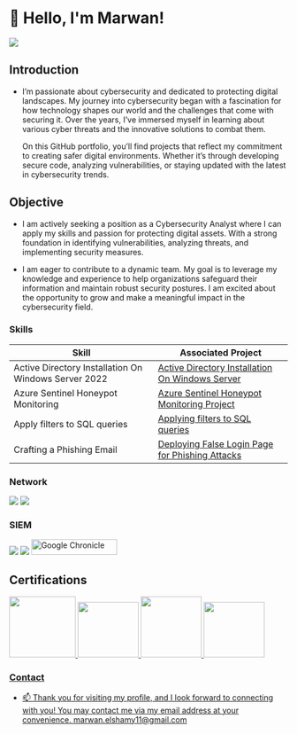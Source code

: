 # 👋 Hello, I'm Marwan!
<a href="https://www.linkedin.com/in/marwan-el-shamy-661040220"><img src="https://img.shields.io/badge/-LinkedIn-0072b1?&style=for-the-badge&logo=linkedin&logoColor=white" /></a>

 ## Introduction 
-  I’m passionate about cybersecurity and dedicated to protecting digital landscapes. My journey into cybersecurity began with a fascination for how technology shapes our world and the challenges that come with securing it. Over the years, I’ve immersed myself in learning about various cyber threats and the innovative solutions to combat them.

     On this GitHub portfolio, you’ll find projects that reflect my commitment to creating safer digital environments. Whether it’s through developing secure code, analyzing vulnerabilities, or staying updated with the latest in cybersecurity trends.

## Objective  

-  I am actively seeking a position as a Cybersecurity Analyst where I can apply my skills and passion for protecting digital assets. With a strong foundation in identifying vulnerabilities, analyzing threats, and implementing security measures.

-  I am eager to contribute to a dynamic team. My goal is to leverage my knowledge and experience to help organizations safeguard their information and maintain robust security postures. I am excited about the opportunity to grow and make a meaningful impact in the cybersecurity field.

### Skills

| Skill                                         | Associated Project         |
|-----------------------------------------------|----------------------------|
| Active Directory Installation On Windows Server 2022 | <a href="https://github.com/EthicalMarwan/Active_Directory_Installation.git">Active Directory Installation On Windows Server</a>|
| Azure Sentinel Honeypot Monitoring | <a href="https://github.com/EthicalMarwan/Azure_Sentinel_Honeypot_Monitoring_Project/blob/main/README.md">Azure Sentinel Honeypot Monitoring Project</a>|
| Apply filters to SQL queries | <a href="https://github.com/EthicalMarwan/Applying_filters_to_SQL_queries/blob/main/README.md">Applying filters to SQL queries</a>|
| Crafting a Phishing Email | <a href="https://github.com/EthicalMarwan/Crafting_A_Phishing_Email/blob/main/README.md">Deploying False Login Page for Phishing Attacks</a> |


### Network
<div>
    <img src="https://img.shields.io/badge/-Suricata-EF3B2D?&style=for-the-badge&logo=Suricata&logoColor=white" />
    <img src="https://img.shields.io/badge/-Wireshark-1679A7?&style=for-the-badge&logo=Wireshark&logoColor=white" />
</div>

### SIEM
<div>
    <img src="https://img.shields.io/badge/-Splunk-000000?&style=for-the-badge&logo=Splunk&logoColor=white" />
    <img src="https://img.shields.io/badge/-Microsoft_Sentinel-0078D4?&style=for-the-badge&logo=Microsoft&logoColor=white" />
    <img src="https://img.shields.io/badge/Google%20Chronicle-blue?logo=google" alt="Google Chronicle" width="155" height="28">
 </div>
 
## Certifications
<div>
    <a href="https://www.coursera.org/account/accomplishments/specialization/certificate/EL9OSUL8SXF3">
  <img src="https://github.com/user-attachments/assets/993d300a-b0fe-4d48-8ee8-d06dca0cc307" width="120" height="110"/>
<a/>
    <a href="https://github.com/user-attachments/assets/2b982769-491a-4fdc-8313-df62d512a754">
  <img src="https://github.com/user-attachments/assets/81c15e89-5ce0-4fa3-b5fc-e4f8e9137d64" width="110" height="100"/>
<a/>
    <a href="https://github.com/user-attachments/assets/80079eef-3f1a-4acb-b22e-22acab7ce29c">
  <img src="https://github.com/user-attachments/assets/7c1c706c-d73e-42fe-a85b-3f1ae9a9c905" width="110" height="110"/>
<a/>     
    <a href="https://github.com/user-attachments/assets/7303a270-6402-4018-8ce8-e96627aa6c33">
  <img src="https://github.com/user-attachments/assets/3b86f100-18a5-49ad-b527-ac5baa90e554" width="110" height="100"/>    
</div>


 ### Contact
 
- 📫 Thank you for visiting my profile, and I look forward to connecting with you! You may contact me via my email address at your convenience.
     marwan.elshamy11@gmail.com

<!---
EthicalMarwan/EthicalMarwan is a ✨ special ✨ repository because its `README.md` (this file) appears on your GitHub profile.
You can click the Preview link to take a look at your changes.
--->
